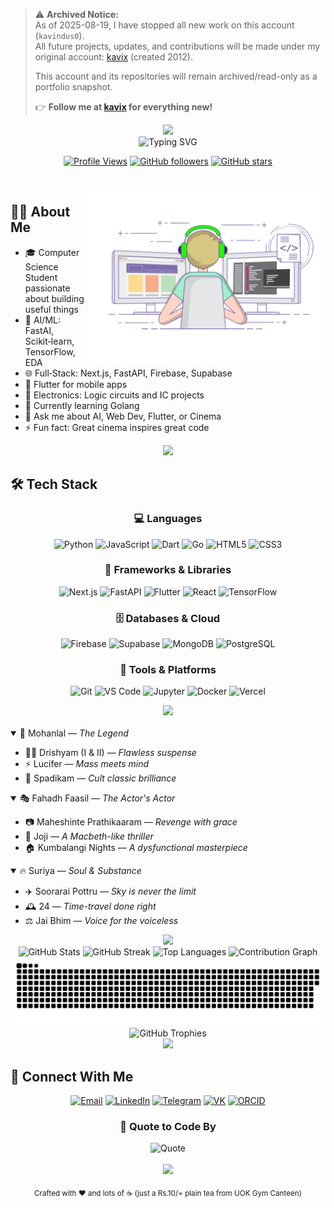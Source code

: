 > ⚠️ **Archived Notice:**  
> As of 2025-08-19, I have stopped all new work on this account (`kavindus0`).  
> All future projects, updates, and contributions will be made under my original account: [kavix](https://github.com/kavix) (created 2012).  
>  
> This account and its repositories will remain archived/read-only as a portfolio snapshot.  
>  
> 👉 **Follow me at [kavix](https://github.com/kavix) for everything new!**


<div align="center">
  <img src="https://capsule-render.vercel.app/api?type=waving&color=gradient&customColorList=0,2,2,5,30&height=280&section=header&text=Kavindu%20Sachinthe&fontSize=70&fontColor=fff&animation=fadeIn&fontAlignY=38&desc=CS%20Student%20|%20AI%20Enthusiast%20|%20Cinema%20Lover&descAlignY=51&descAlign=62"/>
</div>

<div align="center">
 <img src="https://readme-typing-svg.demolab.com?font=Fira+Code&size=28&duration=3000&pause=1000&color=00BFFF&center=true&vCenter=true&multiline=true&width=650&height=100&lines=Mohanlal+%7C+Fahadh+%7C+Suriya+cinema+fan" alt="Typing SVG" />
</div>

<div align="center">
  
[![Profile Views](https://komarev.com/ghpvc/?username=kavindus0&label=Profile%20views&color=0e75b6&style=flat)](https://github.com/kavindus0)
[![GitHub followers](https://img.shields.io/github/followers/kavindus0?label=Followers&style=social)](https://github.com/kavindus0?tab=followers)
[![GitHub stars](https://img.shields.io/github/stars/kavindus0?label=Stars&style=social)](https://github.com/kavindus0)

</div>

<br/>

<img align="right" alt="Coding" width="380" src="https://raw.githubusercontent.com/devSouvik/devSouvik/master/gif3.gif"/>

## 👨‍💻 About Me

- 🎓 Computer Science Student passionate about building useful things
- 🤖 AI/ML: FastAI, Scikit‑learn, TensorFlow, EDA
- 🌐 Full‑Stack: Next.js, FastAPI, Firebase, Supabase
- 📱 Flutter for mobile apps
- 🔌 Electronics: Logic circuits and IC projects
- 🌱 Currently learning Golang
- 💬 Ask me about AI, Web Dev, Flutter, or Cinema
- ⚡ Fun fact: Great cinema inspires great code

<div align="center">
  <img src="https://capsule-render.vercel.app/api?type=rect&color=0:00BFFF,100:6A5ACD&height=2&section=footer"/>
</div>

## 🛠️ Tech Stack

<div align="center">

### 💻 Languages
![Python](https://img.shields.io/badge/Python-3776AB?style=for-the-badge&logo=python&logoColor=white)
![JavaScript](https://img.shields.io/badge/JS-F7DF1E?style=for-the-badge&logo=javascript&logoColor=000)
![Dart](https://img.shields.io/badge/Dart-0175C2?style=for-the-badge&logo=dart&logoColor=white)
![Go](https://img.shields.io/badge/Go-00ADD8?style=for-the-badge&logo=go&logoColor=white)
![HTML5](https://img.shields.io/badge/HTML5-E34F26?style=for-the-badge&logo=html5&logoColor=white)
![CSS3](https://img.shields.io/badge/CSS3-1572B6?style=for-the-badge&logo=css3&logoColor=white)

### 🚀 Frameworks & Libraries
![Next.js](https://img.shields.io/badge/Next.js-000?style=for-the-badge&logo=next.js&logoColor=white)
![FastAPI](https://img.shields.io/badge/FastAPI-009688?style=for-the-badge&logo=fastapi&logoColor=white)
![Flutter](https://img.shields.io/badge/Flutter-02569B?style=for-the-badge&logo=flutter&logoColor=white)
![React](https://img.shields.io/badge/React-20232A?style=for-the-badge&logo=react&logoColor=61DAFB)
![TensorFlow](https://img.shields.io/badge/TensorFlow-FF6F00?style=for-the-badge&logo=tensorflow&logoColor=white)

### 🗄️ Databases & Cloud
![Firebase](https://img.shields.io/badge/Firebase-FFCA28?style=for-the-badge&logo=firebase&logoColor=000)
![Supabase](https://img.shields.io/badge/Supabase-3ECF8E?style=for-the-badge&logo=supabase&logoColor=fff)
![MongoDB](https://img.shields.io/badge/MongoDB-4EA94B?style=for-the-badge&logo=mongodb&logoColor=fff)
![PostgreSQL](https://img.shields.io/badge/Postgres-316192?style=for-the-badge&logo=postgresql&logoColor=fff)

### 🔧 Tools & Platforms
![Git](https://img.shields.io/badge/Git-F05032?style=for-the-badge&logo=git&logoColor=fff)
![VS Code](https://img.shields.io/badge/VS_Code-007ACC?style=for-the-badge&logo=visual-studio-code&logoColor=fff)
![Jupyter](https://img.shields.io/badge/Jupyter-F37626?style=for-the-badge&logo=jupyter&logoColor=fff)
![Docker](https://img.shields.io/badge/Docker-2496ED?style=for-the-badge&logo=docker&logoColor=fff)
![Vercel](https://img.shields.io/badge/Vercel-000?style=for-the-badge&logo=vercel&logoColor=fff)

</div>

<div align="center">
  <img src="https://capsule-render.vercel.app/api?type=rect&color=0:6A5ACD,100:00BFFF&height=2&section=footer"/>
</div>
 <br>
<details open>
  <summary>🌟 Mohanlal — <i>The Legend</i></summary>
  
  - 🕵️‍♂️ Drishyam (I & II) — <i>Flawless suspense</i>
  - ⚡ Lucifer — <i>Mass meets mind</i>
  - 🔨 Spadikam — <i>Cult classic brilliance</i>
</details>

<details open>
  <summary>🎭 Fahadh Faasil — <i>The Actor's Actor</i></summary>
  
  - 📷 Maheshinte Prathikaaram — <i>Revenge with grace</i>
  - 🧠 Joji — <i>A Macbeth-like thriller</i>
  - 🏠 Kumbalangi Nights — <i>A dysfunctional masterpiece</i>
</details>

<details open>
  <summary>🔥 Suriya — <i>Soul & Substance</i></summary>
  
  - ✈️ Soorarai Pottru — <i>Sky is never the limit</i>
  - 🕰️ 24 — <i>Time-travel done right</i>
  - ⚖️ Jai Bhim — <i>Voice for the voiceless</i>
</details>

<div align="center">
  <img src="https://capsule-render.vercel.app/api?type=rect&color=0:00BFFF,100:6A5ACD&height=2&section=footer"/>
</div>

<div align="center">

<!-- GitHub Stats -->
<picture>
  <source srcset="https://github-readme-stats.vercel.app/api?username=kavindus0&show_icons=true&theme=tokyonight&hide_border=true&bg_color=0D1117&title_color=00BFFF&icon_color=00BFFF&text_color=ffffff" media="(prefers-color-scheme: dark)" />
  <source srcset="https://github-readme-stats.vercel.app/api?username=kavindus0&show_icons=true&theme=default&hide_border=true&bg_color=ffffff&title_color=0366d6&icon_color=0366d6&text_color=24292e" media="(prefers-color-scheme: light), (prefers-color-scheme: no-preference)" />
  <img src="https://github-readme-stats.vercel.app/api?username=kavindus0&show_icons=true&theme=tokyonight&hide_border=true" alt="GitHub Stats" />
</picture>

<!-- Streak -->
<picture>
  <source srcset="https://github-readme-streak-stats.herokuapp.com?user=kavindus0&theme=tokyonight&hide_border=true&background=0D1117&stroke=00BFFF&ring=00BFFF&fire=FF6B6B&currStreakLabel=00BFFF" media="(prefers-color-scheme: dark)" />
  <source srcset="https://github-readme-streak-stats.herokuapp.com?user=kavindus0&theme=default&hide_border=true&background=ffffff&stroke=0366d6&ring=0366d6&fire=FF6B6B&currStreakLabel=0366d6" media="(prefers-color-scheme: light), (prefers-color-scheme: no-preference)" />
  <img src="https://github-readme-streak-stats.herokuapp.com?user=kavindus0&theme=tokyonight&hide_border=true" alt="GitHub Streak" />
</picture>

<!-- Top Languages -->
<picture>
  <source srcset="https://github-readme-stats.vercel.app/api/top-langs/?username=kavindus0&layout=compact&theme=tokyonight&hide_border=true&bg_color=0D1117&title_color=00BFFF&text_color=ffffff" media="(prefers-color-scheme: dark)" />
  <source srcset="https://github-readme-stats.vercel.app/api/top-langs/?username=kavindus0&layout=compact&theme=default&hide_border=true&bg_color=ffffff&title_color=0366d6&text_color=24292e" media="(prefers-color-scheme: light), (prefers-color-scheme: no-preference)" />
  <img src="https://github-readme-stats.vercel.app/api/top-langs/?username=kavindus0&layout=compact&theme=tokyonight&hide_border=true" alt="Top Languages" />
</picture>

<!-- Activity Graph -->
<picture>
  <source srcset="https://github-readme-activity-graph.vercel.app/graph?username=kavindus0&theme=tokyo-night&hide_border=true&bg_color=0D1117&color=00BFFF&line=00BFFF&point=FF6B6B" media="(prefers-color-scheme: dark)" />
  <source srcset="https://github-readme-activity-graph.vercel.app/graph?username=kavindus0&theme=github-compact&hide_border=true&bg_color=ffffff&color=0366d6&line=0366d6&point=FF6B6B" media="(prefers-color-scheme: light), (prefers-color-scheme: no-preference)" />
  <img src="https://github-readme-activity-graph.vercel.app/graph?username=kavindus0&theme=tokyo-night&hide_border=true" alt="Contribution Graph" />
</picture>

<!-- Contribution Snake (requires workflow) -->
<picture>
  <source media="(prefers-color-scheme: dark)" srcset="./assets/github-snake-dark.svg" />
  <source media="(prefers-color-scheme: light), (prefers-color-scheme: no-preference)" srcset="./assets/github-snake.svg" />
  <img alt="Snake animation" src="./assets/github-snake.svg" />
</picture>

<!-- Trophies -->
<picture>
  <source srcset="https://github-profile-trophy.vercel.app/?username=kavindus0&theme=tokyonight&no-frame=true&no-bg=true&margin-w=4&row=1" media="(prefers-color-scheme: dark)" />
  <source srcset="https://github-profile-trophy.vercel.app/?username=kavindus0&theme=flat&no-frame=true&no-bg=true&margin-w=4&row=1" media="(prefers-color-scheme: light), (prefers-color-scheme: no-preference)" />
  <img src="https://github-profile-trophy.vercel.app/?username=kavindus0&theme=tokyonight&no-frame=true&no-bg=true&margin-w=4&row=1" alt="GitHub Trophies" />
</picture>

</div>

<div align="center">
  <img src="https://capsule-render.vercel.app/api?type=rect&color=0:6A5ACD,100:00BFFF&height=2&section=footer"/>
</div>

## 🤝 Connect With Me

<div align="center">

[![Email](https://img.shields.io/badge/Email-kavindusachinthe@outlook.com-D14836?style=for-the-badge&logo=gmail&logoColor=white)](mailto:kavindusachinthe@outlook.com)
[![LinkedIn](https://img.shields.io/badge/LinkedIn-kavindus-0077B5?style=for-the-badge&logo=linkedin&logoColor=white)](https://www.linkedin.com/in/kavindus)
[![Telegram](https://img.shields.io/badge/Telegram-@kavindus0-2CA5E0?style=for-the-badge&logo=telegram&logoColor=white)](https://t.me/kavindus0)
[![VK](https://img.shields.io/badge/VK-kavindus-4C75A3?style=for-the-badge&logo=vk&logoColor=white)](https://m.vk.com/kavindus/)
[![ORCID](https://img.shields.io/badge/ORCID-0009--0002--6813--3099-A6CE39?style=for-the-badge&logo=orcid&logoColor=white)](https://orcid.org/0009-0002-6813-3099)

</div>

<div align="center">
  
### 💭 Quote to Code By
<img src="https://quotes-github-readme.vercel.app/api?type=horizontal&theme=tokyonight&quote=Great%20cinema%20inspires%20great%20code&author=Kavindu%20Sachinthe" alt="Quote" />
</div>

<br/>

<div align="center">
  <img src="https://capsule-render.vercel.app/api?type=waving&color=gradient&customColorList=0,2,2,5,30&height=120&section=footer"/>
  <p><sub>Crafted with ❤️ and lots of ☕ (just a Rs.10/= plain tea from UOK Gym Canteen)</sub></p>
</div>


